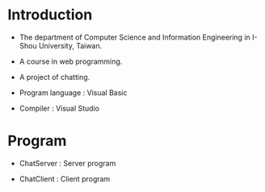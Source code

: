 # Introduction

- The department of Computer Science and Information Engineering in I-Shou University, Taiwan.

- A course in web programming.

- A project of chatting.

- Program language : Visual Basic

- Compiler : Visual Studio

# Program

- ChatServer : Server program

- ChatClient : Client program
